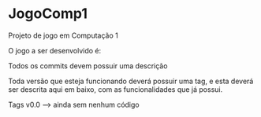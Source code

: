 # JogoComp1
Projeto de jogo em Computação 1

O jogo a ser desenvolvido é:

Todos os commits devem possuir uma descrição

Toda versão que esteja funcionando deverá possuir uma tag, e esta deverá ser descrita aqui em baixo, com as funcionalidades que já possui.

Tags
v0.0 --> ainda sem nenhum código
